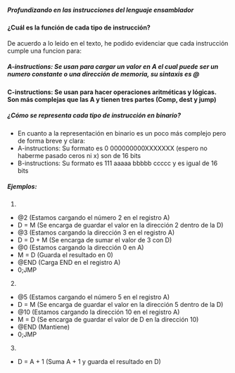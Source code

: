 ##### Profundizando en las instrucciones del lenguaje ensamblador #####

#### ¿Cuál es la función de cada tipo de instrucción? ####
De acuerdo a lo leido en el texto, he podido evidenciar que cada instrucción cumple una funcion para:

##### A-instructions: Se usan para cargar un valor en A el cual puede ser un numero constante o una dirección de memoria, su sintaxis es @ #####

#### C-instructions: Se usan para hacer operaciones aritméticas y lógicas. Son más complejas que las A y tienen tres partes (Comp, dest y jump) ####

##### ¿Cómo se representa cada tipo de instrucción en binario? #####
- En cuanto a la representación en binario es un poco más complejo pero de forma breve y clara:
- A-instructions: Su formato es 0 000000000XXXXXXX (espero no haberme pasado ceros ni x) son de 16 bits
- B-instructions: Su formato es 111 aaaaa bbbbb ccccc y es igual de 16 bits

##### Ejemplos: #####

1)

- @2 (Estamos cargando el número 2 en el registro A)
- D = M (Se encarga de guardar el valor en la dirección 2 dentro de la D)
- @3 (Estamos cargando la dirección 3 en el registro A)
- D = D + M (Se encarga de sumar el valor de 3 con D)
- @0 (Estamos cargando la dirección 0 en A)
- M = D (Guarda el resultado en 0)
- @END (Carga END en el registro A)
- 0;JMP

2)

- @5 (Estamos cargando el número 5 en el registro A)
- D = M (Se encarga de guardar el valor en la dirección 5 dentro de la D)
- @10 (Estamos cargando la dirección 10 en el registro A)
- M = D (Se encarga de guardar el valor de D en la dirección 10)
- @END (Mantiene)
- 0;JMP


3)

- D = A + 1 (Suma A + 1 y guarda el resultado en D)


